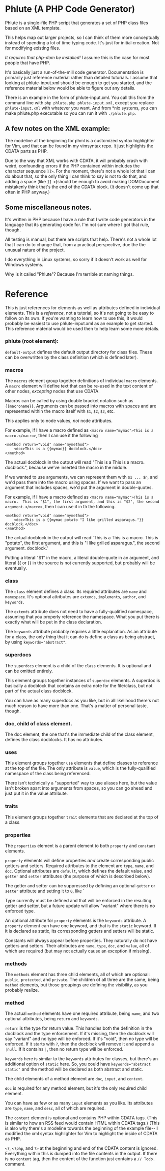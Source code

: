 # Phlute (A PHP Code Generator)

Phlute is a single-file PHP script that generates a set of PHP class files based on an XML template.

This helps map out larger projects, so I can think of them more conceptually instead of spending a lot of time typing code.  It's just for initial creation.  Not for modifying existing files.

*It requires that php-dom be installed!*  I assume this is the case for most people that have PHP.

It's basically just a run-of-the-mill code generator.  Documentation is primarily just reference material rather than detailed tutorials.  I assume that looking at phlute-input.xml should be enough to get you started, and the reference material below would be able to figure out any details.

There is an example in the form of phlute-input.xml.  You call this from the command line with `php phlute.php phlute-input.xml`, except you replace `phlute-input.xml` with whatever you want.  And from \*nix systems, you can make phlute.php executable so you can run it with `./phlute.php`.


## A few notes on the XML example:

The modeline at the beginning for phml is a customized syntax highlighter for Vim, and that can be found in my vimsyntax repo.  It just highlights the CDATA parts as PHP.

Due to the way that XML works with CDATA, it will probably crash with weird, confounding errors if the PHP contained within includes the character sequence `]]>`.  For the moment, there's not a whole lot that I can do about that, so the only thing I can think to say is not to do that, and adding a space (like `]] >`)should be enough to avoid making DOMDocument mistakenly think that's the end of the CDATA block.  (It doesn't come up that often in PHP anyway.)


## Some miscellaneous notes.

It's written in PHP because I have a rule that I write code generators in the language that its generating code for.  I'm not sure where I got that rule, though.

All testing is manual, but there are scripts that help.  There's not a whole lot that I can do to change that, from a practical perspective, due the the unusual nature of the project.

I do everything in Linux systems, so sorry if it doesn't work as well for Windows systems.

Why is it called "Phlute"?  Because I'm terrible at naming things.


# Reference

This is just references for elements as well as attributes defined in individual elements.  This is a *reference*, not a tutorial, so it's not going to be easy to follow on its own.  If you're wanting to learn how to use this, it would probably be easiest to use phlute-input.xml as an example to get started.  This reference material would be used then to help learn some more details.

### phlute (root element):

`default-output` defines the default output directory for class files.  These can be overwritten by the class definition (which is defined later).

### macros

The `macros` element group together definitions of individual `macro` elements.  A `macro` element will define text that can be re-used in the text content of other nodes, *excepting* nodes that use CDATA.

Macros can be called by using double bracket notation such as `{{macroname}}`.  Arguments can be passed into macros with spaces and are represented within the macro itself with `$1`, `$2`, `$3`, etc.

This applies only to node values, *not* node attributes.

For example, if I have a macro defined as `<macro name="mymac">This is a macro.</macro>`, then I can use it the following 
    
    <method return="void" name="mymethod">
        <doc>This is a {{mymac}} docblock.</doc>
    </method>

The actual docblock in the output will read "This is a This is a macro. docblock.", because we've inserted the macro in the middle.

If we wanted to use arguments, we can represent them with `$1 ... $n`, and we'd pass them into the macro using spaces.  If we want to pass an argument that includes spaces, we'd put the argument in double-quotes.

For example, if I have a macro defined as `<macro name="mymac">This is a macro.  This is "$1", the first argument, and this is "$2", the second argument.</macro>`, then I can use it in th the following.

    <method return="void" name="mymethod">
        <doc>This is a {{mymac potato "I like grilled asparagus."}} docblock.</doc>
    </method>

The actual docblock in the output will read 'This is a This is a macro.  This is "potato", the first argument, and this is "I like grilled asparagus.", the second argument. docblock.'

Putting a literal "$1" in the macro, a literal double-quote in an argument, and literal {{ or }} in the source is not currently supported, but probably will be eventually.

### class

The `class` element defines a class.  Its required attributes are `name` and `namespace`.  It's optional attributes are `extends`, `implements`, `author`, and `keywords`.

The `extends` attribute does not need to have a fully-qualified namespace, assuming that you properly reference the namespace.  What you put there is exactly what will be put in the class declaration.

The `keywords` attribute probably requires a little explanation.  As an attribute for a class, the only thing that it can do is define a class as being abstract, by using `keywords="abstract"`.

### superdocs

The `superdocs` element is a child of the `class` elements.  It is optional and can be omitted entirely.

This element groups together instances of `superdoc` elements.  A superdoc is basically a docblock that contains an extra note for the file/class, but not part of the actual class docblock.

You can have as many superdocs as you like, but in all likelihood there's not much reason to have more than one.  That's a matter of personal taste, though.

### doc, child of class element.

The doc element, the one that's the immediate child of the class element, defines the class docblocks.  It has no attributes.

### uses

This element groups together `use` elements that define classes to reference at the top of the file.  The only attribute is `value`, which is the fully-qualified namespace of the class being referenced.

There isn't technically a "supported" way to use aliases here, but the value isn't broken apart into arguments from spaces, so you can go ahead and just put it in the value attribute.

### traits

This element groups together `trait` elements that are declared at the top of a class.

### properties

The `properties` element is a parent element to both `property` and `constant` elements.

`property` elements will define properties *and* create corresponding public getters and setters.  Required attributes to the element are `type`, `name`, and `doc`.  Optional attributes are `default`, which defines the default value, and `getter` and `setter` attributes (the purpose of which is described below).

The getter and setter can be suppressed by defining an optional `getter` or `setter` attribute and setting it to `0`, like `<property type="int" setter="0" name="nosetter" doc="This property has no setter function."/>

Type currently must be defined and that will be enforced in the resulting getter and setter, but a future update will allow "variant" where there is no enforced type.

An optional attribute for `property` elements is the `keywords` attribute.  A `property` element can have one keyword, and that is the `static` keyword.  If it is declared as static, its corresponding getters and setters will be static.

Constants will always appear before properties.  They naturally do not have getters and setters.  Their attributes are `name`, `type`, `doc`, and `value`, all of which are required (but may not actually cause an exception if missing).

### methods

The `methods` element has three child elements, all of which are optional: `public`, `protected`, and `private`.  The children of all three are the same, being `method` elements, but those groupings are defining the visibility, as you probably realize.

### method

The actual `method` elements have one required attribute, being `name`, and two optional attributes, being `return` and `keywords`.

`return` is the type for return value.  This handles both the definition in the docblock and the type enforcement.  If it's missing, then the docblock will say "variant" and no type will be enforced.  If it's "void", then no type will be enforced.  If it starts with `?`, then the docblock will remove it and append a `|null`.  If it contains `|`, then no return type will be enforced.

`keywords` here is similar to the `keywords` attributes for classes, but there's an additional option of `static` here.  So, you could have `keywords="abstract static"` and the method will be declared as both abstract and static.

The child elements of a method element are `doc`, `input`, and `content`.

`doc` is required for any method element, but it's the only required child element.

You can have as few or as many `input` elements as you like.  Its attributes are `type`, `name`, and `desc`, all of which are required.

The `content` element is optional and contains PHP within CDATA tags.  (This is similar to how an RSS feed would contain HTML within CDATA tags.)  (This is also why there's a modeline towards the beginning of the example file-- I modified the xml syntax highlighter for Vim to highlight the inside of CDATA as PHP.

`<?`, `<?php`, and `?>` at the beginning and end of the CDATA content is ignored.  Everything within this is dumped into the file contents in the output.  If there is no `content` tag, then the content of the function just contains a `// Todo.` comment.

